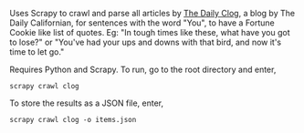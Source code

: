 Uses Scrapy to crawl and parse all articles by [The Daily Clog](http://www.dailycal.org/section/blogs/clog/), a blog by The Daily Californian, for sentences with the word "You", to have a Fortune Cookie like list of quotes. Eg: "In tough times like these, what have you got to lose?" or "You've had your ups and downs with that bird, and now it's time to let go."

Requires Python and Scrapy. To run, go to the root directory and enter,

`scrapy crawl clog` 

To store the results as a JSON file, enter,

`scrapy crawl clog -o items.json`